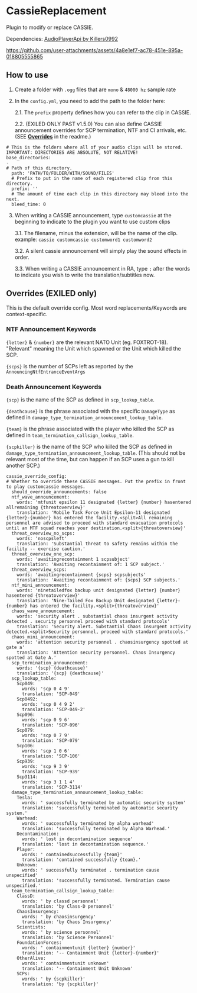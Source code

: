# CassieReplacement
 Plugin to modify or replace CASSIE.

Dependencies:
[AudioPlayerApi by Killers0992](https://github.com/Killers0992/AudioPlayerApi/)


https://github.com/user-attachments/assets/4a8e1ef7-ac78-451e-895a-018805555865

## How to use
1. Create a folder with `.ogg` files that are `mono` & `48000 hz` sample rate

2. In the `config.yml`, you need to add the path to the folder here:

   2.1. The `prefix` property defines how you can refer to the clip in CASSIE.
	 
	 2.2. (EXILED ONLY PAST v1.5.0) You can also define CASSIE announcement overrides for SCP termination, NTF and CI arrivals, etc. (SEE [**Overrides**](https://github.com/icedchai/CassieReplacement/README.md#overrides-exiled-only) in the readme.)
```
# This is the folders where all of your audio clips will be stored. IMPORTANT: DIRECTORIES ARE ABSOLUTE, NOT RELATIVE!
base_directories:
-
# Path of this directory.
  path: 'PATH/TO/FOLDER/WITH/SOUND/FILES'
  # Prefix to put in the name of each registered clip from this directory.
  prefix: ''
  # The amount of time each clip in this directory may bleed into the next.
  bleed_time: 0
```
 
3. When writing a CASSIE announcement, type `customcassie` at the beginning to indicate to the plugin you want to use custom clips

   3.1. The filename, minus the extension, will be the name of the clip.
example: `cassie customcassie customword1 customword2`

   3.2. A silent cassie announcement will simply play the sound effects in order.
	 
	 3.3. When writing a CASSIE announcement in RA, type `;` after the words to indicate you wish to write the translation/subtitles now.

## Overrides (EXILED only)

This is the default override config.
Most word replacements/Keywords are context-specific.

### NTF Announcement Keywords

`{letter}` & `{number}` are the relevant NATO Unit (eg. FOXTROT-18). "Relevant" meaning the Unit which spawned or the Unit which killed the SCP.

`{scps}` is the number of SCPs left as reported by the `AnnouncingNtfEntranceEventArgs`


### Death Announcement Keywords

`{scp}` is the name of the SCP as defined in `scp_lookup_table`.

`{deathcause}` is the phrase associated with the specific `DamageType` as defined in `damage_type_termination_announcement_lookup_table`.

`{team}` is the phrase associated with the player who killed the SCP as defined in `team_termination_callsign_lookup_table`.

`{scpkiller}` is the name of the SCP who killed the SCP as defined in `damage_type_termination_announcement_lookup_table`. (This should not be relevant most of the time, but can happen if an SCP uses a gun to kill another SCP.)
```
cassie_override_config:
# Whether to override these CASSIE messages. Put the prefix in front to play customcassie messages.
  should_override_announcements: false
  ntf_wave_announcement:
    words: 'mtfunit epsilon 11 designated {letter} {number} hasentered allremaining {threatoverview}'
    translation: 'Mobile Task Force Unit Epsilon-11 designated {letter}-{number} has entered the facility.<split>All remaining personnel are advised to proceed with standard evacuation protocols until an MTF squad reaches your destination.<split>{threatoverview}'
  threat_overview_no_scps:
    words: 'noscpsleft'
    translation: 'Substantial threat to safety remains within the facility -- exercise caution.'
  threat_overview_one_scp:
    words: 'awaitingrecontainment 1 scpsubject'
    translation: 'Awaiting recontainment of: 1 SCP subject.'
  threat_overview_scps:
    words: 'awaitingrecontainment {scps} scpsubjects'
    translation: 'Awaiting recontainment of: {scps} SCP subjects.'
  ntf_mini_announcement:
    words: 'ninetailedfox backup unit designated {letter} {number} hasentered {threatoverview}'
    translation: 'Nine-Tailed Fox Backup Unit designated {letter}-{number} has entered the facility.<split>{threatoverview}'
  chaos_wave_announcement:
    words: 'security alert . substantial chaos insurgent activity detected . security personnel proceed with standard protocols'
    translation: 'Security alert. Substantial Chaos Insurgent activity detected.<split>Security personnel, proceed with standard protocols.'
  chaos_mini_announcement:
    words: 'attention security personnel . chaosinsurgency spotted at gate a'
    translation: 'Attention security personnel. Chaos Insurgency spotted at Gate A.'
  scp_termination_announcement:
    words: '{scp} {deathcause}'
    translation: '{scp} {deathcause}'
  scp_lookup_table:
    Scp049:
      words: 'scp 0 4 9'
      translation: 'SCP-049'
    Scp0492:
      words: 'scp 0 4 9 2'
      translation: 'SCP-049-2'
    Scp096:
      words: 'scp 0 9 6'
      translation: 'SCP-096'
    Scp079:
      words: 'scp 0 7 9'
      translation: 'SCP-079'
    Scp106:
      words: 'scp 1 0 6'
      translation: 'SCP-106'
    Scp939:
      words: 'scp 9 3 9'
      translation: 'SCP-939'
    Scp3114:
      words: 'scp 3 1 1 4'
      translation: 'SCP-3114'
  damage_type_termination_announcement_lookup_table:
    Tesla:
      words: ' successfully terminated by automatic security system'
      translation: 'successfully terminated by automatic security system.'
    Warhead:
      words: ' successfully terminated by alpha warhead'
      translation: 'successfully terminated by Alpha Warhead.'
    Decontamination:
      words: ' lost in decontamination sequence'
      translation: 'lost in decontamination sequence.'
    Player:
      words: ' containedsuccessfully {team}'
      translation: 'contained successfully {team}.'
    Unknown:
      words: ' successfully terminated . termination cause unspecified'
      translation: 'successfully terminated. Termination cause unspecified.'
  team_termination_callsign_lookup_table:
    ClassD:
      words: ' by classd personnel'
      translation: 'by Class-D personnel'
    ChaosInsurgency:
      words: ' by chaosinsurgency'
      translation: 'by Chaos Insurgency'
    Scientists:
      words: ' by science personnel'
      translation: 'by Science Personnel'
    FoundationForces:
      words: ' containmentunit {letter} {number}'
      translation: '-- Containment Unit {letter}-{number}'
    OtherAlive:
      words: ' containmentunit unknown'
      translation: '-- Containment Unit Unknown'
    SCPs:
      words: ' by {scpkiller}'
      translation: 'by {scpkiller}'
```
